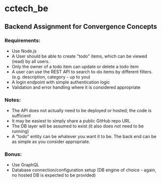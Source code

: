 # cctech_be

## Backend Assignment for Convergence Concepts
### Requirements:
* Use Node.js
* A User should be able to create "todo" items, which can be viewed (read) by all users.
* Only the owner of a todo item can update or delete a todo item
* A user can use the REST API to search to-do items by different filters. (e.g. description, category - up to you)
* A login endpoint with simple authentication logic
* Validation and error handling where it is considered appropriate

### Notes: 
* The API does not actually need to be deployed or hosted; the code is sufficient
* It may be easiest to simply share a public GitHub repo URL
* The DB layer will be assumed to exist (it also does not need to be running)
* A "todo" entity can be whatever you want it to be. The back end can be as simple as you consider appropriate.

### Bonus:
* Use GraphQL
* Database connection/configuration setup (DB engine of choice - again, no hosted DB is expected to be provided)